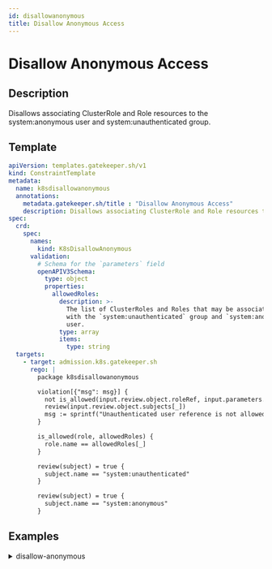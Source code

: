 ```yaml
---
id: disallowanonymous
title: Disallow Anonymous Access
---
```


# Disallow Anonymous Access

## Description
Disallows associating ClusterRole and Role resources to the system:anonymous user and system:unauthenticated group.

## Template
```yaml
apiVersion: templates.gatekeeper.sh/v1
kind: ConstraintTemplate
metadata:
  name: k8sdisallowanonymous
  annotations:
    metadata.gatekeeper.sh/title : "Disallow Anonymous Access"
    description: Disallows associating ClusterRole and Role resources to the system:anonymous user and system:unauthenticated group.
spec:
  crd:
    spec:
      names:
        kind: K8sDisallowAnonymous
      validation:
        # Schema for the `parameters` field
        openAPIV3Schema:
          type: object
          properties:
            allowedRoles:
              description: >-
                The list of ClusterRoles and Roles that may be associated
                with the `system:unauthenticated` group and `system:anonymous`
                user.
              type: array
              items:
                type: string
  targets:
    - target: admission.k8s.gatekeeper.sh
      rego: |
        package k8sdisallowanonymous

        violation[{"msg": msg}] {
          not is_allowed(input.review.object.roleRef, input.parameters.allowedRoles)
          review(input.review.object.subjects[_])
          msg := sprintf("Unauthenticated user reference is not allowed in %v %v ", [input.review.object.kind, input.review.object.metadata.name])
        }

        is_allowed(role, allowedRoles) {
          role.name == allowedRoles[_]
        }

        review(subject) = true {
          subject.name == "system:unauthenticated"
        }

        review(subject) = true {
          subject.name == "system:anonymous"
        }

```

## Examples
<details>
<summary>disallow-anonymous</summary><blockquote>

<details>
<summary>constraint</summary>

```yaml
apiVersion: constraints.gatekeeper.sh/v1beta1
kind: K8sDisallowAnonymous
metadata:
  name: no-anonymous
spec:
  match:
    kinds:
      - apiGroups: ["rbac.authorization.k8s.io"]
        kinds: ["ClusterRoleBinding"]
      - apiGroups: ["rbac.authorization.k8s.io"]
        kinds: ["RoleBinding"]
  parameters:
    allowedRoles: 
      - cluster-role-1

```

</details>

<details>
<summary>example-allowed</summary>

```yaml
apiVersion: rbac.authorization.k8s.io/v1
kind: ClusterRoleBinding
metadata:
  name: cluster-role-binding-1
roleRef:
  apiGroup: rbac.authorization.k8s.io
  kind: ClusterRole
  name: cluster-role-1
subjects:
- apiGroup: rbac.authorization.k8s.io
  kind: Group
  name: system:authenticated
- apiGroup: rbac.authorization.k8s.io
  kind: Group
  name: system:unauthenticated

```

</details>
<details>
<summary>example-disallowed</summary>

```yaml
apiVersion: rbac.authorization.k8s.io/v1
kind: ClusterRoleBinding
metadata:
  name: cluster-role-binding-2
roleRef:
  apiGroup: rbac.authorization.k8s.io
  kind: ClusterRole
  name: cluster-role-2
subjects:
- apiGroup: rbac.authorization.k8s.io
  kind: Group
  name: system:authenticated
- apiGroup: rbac.authorization.k8s.io
  kind: Group
  name: system:unauthenticated

```

</details>


</blockquote></details>